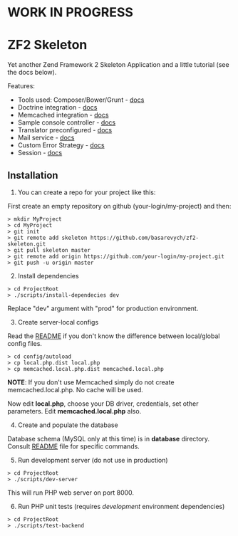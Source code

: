 WORK IN PROGRESS
================

ZF2 Skeleton
============

Yet another Zend Framework 2 Skeleton Application and a little tutorial (see the docs below).

Features:
* Tools used: Composer/Bower/Grunt - [docs](docs/tools.md)
* Doctrine integration - [docs](docs/doctrine.md)
* Memcached integration - [docs](docs/memcached.md)
* Sample console controller - [docs](docs/console.md)
* Translator preconfigured - [docs](docs/translator.md)
* Mail service - [docs](docs/mail.md)
* Custom Error Strategy - [docs](docs/error-strategy.md)
* Session - [docs](docs/session.md)

Installation
------------
1. You can create a repo for your project like this:

  First create an empty repository on github (your-login/my-project) and then:

  ```shell
  > mkdir MyProject
  > cd MyProject
  > git init
  > git remote add skeleton https://github.com/basarevych/zf2-skeleton.git
  > git pull skeleton master
  > git remote add origin https://github.com/your-login/my-project.git
  > git push -u origin master
  ```

2. Install dependencies

  ```shell
  > cd ProjectRoot
  > ./scripts/install-dependecies dev
  ```

  Replace "dev" argument with "prod" for production environment.

3. Create server-local configs

  Read the [README](config/autoload/README.md) if you don't know the difference between local/global config files.

  ```shell
  > cd config/autoload
  > cp local.php.dist local.php
  > cp memcached.local.php.dist memcached.local.php
  ```
  **NOTE**: If you don't use Memcached simply do not create memcached.local.php. No cache will be used.

  Now edit **local.php**, choose your DB driver, credentials, set other parameters. Edit **memcached.local.php** also.

4. Create and populate the database

  Database schema (MySQL only at this time) is in **database** directory. Consult [README](database/README.md) file for specific commands.

5. Run development server (do not use in production)

  ```shell
  > cd ProjectRoot
  > ./scripts/dev-server
  ```

  This will run PHP web server on port 8000.

6. Run PHP unit tests (requires *development* environment dependencies)

  ```shell
  > cd ProjectRoot
  > ./scripts/test-backend
  ```
